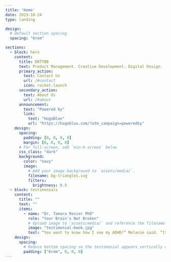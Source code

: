 ```yaml
---
title: 'Home'
date: 2023-10-24
type: landing

design:
  # Default section spacing
  spacing: "6rem"

sections:
  - block: hero
    content:
      title: DRTYBB
      text: Product Management. Creative Development. Digital Design.
      primary_action:
        text: Contact Us
        url: /#contact
        icon: rocket-launch
      secondary_action:
        text: About Us
        url: /#about
      announcement:
        text: "Powered by"
        link:
          text: "HugoBlox"
          url: "https://hugoblox.com/?utm_campaign=poweredby"
    design:
      spacing:
        padding: [0, 0, 0, 0]
        margin: [0, 0, 0, 0]
      # For full-screen, add `min-h-screen` below
      css_class: "dark"
      background:
        color: "navy"
        image:
          # Add your image background to `assets/media/`.
          filename: bg-triangles.svg
          filters:
            brightness: 0.5
  - block: testimonials
    content:
      title: ""
      text: ""
      items:
        - name: "Dr. Tamara Rosier PhD"
          role: "Your Brain's Not Broken"
          # Upload image to `assets/media/` and reference the filename here
          image: "testimonial-book.jpg"
          text: “You want to know how I see my ADHD?” Melanie said. “It’s a dirty baby.” ... Since being diagnosed, Melanie said, “My life is starting to make sense now.” That part of herself that she couldn’t entirely trust, the dirty baby, was ADHD. “No matter how many times I wash him, he’s always messy.” I giggled at her metaphor and then stopped at her serious look. “I really hate how the dirty baby makes me feel overwhelmed and angry. Some days, I just end up hating myself.” Melanie was beginning to understand how menacing the emotional dysregulation associated with ADHD feels.
    design:
      spacing:
        # Reduce bottom spacing so the testimonial appears vertically centered between sections
        padding: ["6rem", 0, 0, 0]
---
```


